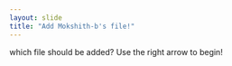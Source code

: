 ```yaml
---
layout: slide
title: "Add Mokshith-b's file!"
---
```

which file should be added?
Use the right arrow to begin!
